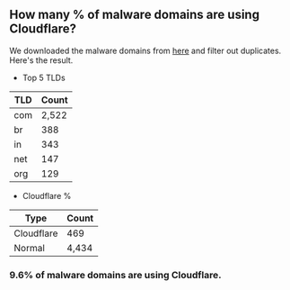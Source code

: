 ## How many % of malware domains are using Cloudflare?


We downloaded the malware domains from [here](https://urlhaus.abuse.ch) and filter out duplicates.
Here's the result.


[//]: # (start replacement)


- Top 5 TLDs

| TLD | Count |
| --- | --- |
| com | 2,522 |
| br | 388 |
| in | 343 |
| net | 147 |
| org | 129 |


- Cloudflare %

| Type | Count |
| --- | --- |
| Cloudflare | 469 |
| Normal | 4,434 |


### 9.6% of malware domains are using Cloudflare.